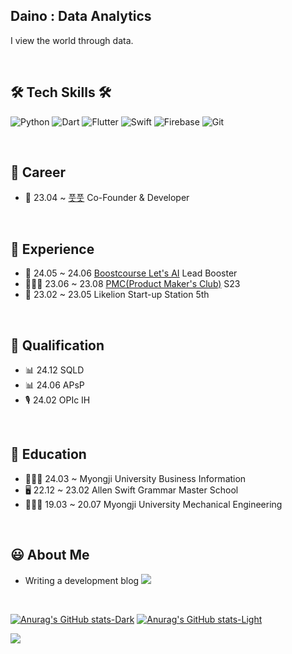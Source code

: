 ## Daino : Data Analytics

I view the world through data.

<br>

## 🛠️ Tech Skills 🛠️
![Python](https://img.shields.io/badge/Python-0175C2?style=flat-square&logo=Python&logoColor=white)
![Dart](https://img.shields.io/badge/Dart-0175C2?style=flat-square&logo=Dart&logoColor=white)
![Flutter](https://img.shields.io/badge/Flutter-53B7F7?style=flat-square&logo=Flutter&logoColor=white) 
![Swift](https://img.shields.io/badge/Swift-FA7343?style=flat-square&logo=Swift&logoColor=white)
![Firebase](https://img.shields.io/badge/Firebase-2C394B?style=flat-square&logo=Firebase&logoColor=FFCA28)
![Git](https://img.shields.io/badge/Git-F05032?style=flat-square&logo=Git&logoColor=white) 

<br>

## 🚴 Career
- 🏢 23.04 ~  [풋풋](https://nomadmap.co.kr) Co-Founder & Developer
  
<br>

## 🙋 Experience
- 🤖 24.05 ~ 24.06 [Boostcourse Let's AI](https://www.boostcourse.org/certificate/A20240626-799133?langCode=en) Lead Booster
- 🧑🏻‍💻 23.06 ~ 23.08 [PMC(Product Maker's Club)](https://disquiet.io/club/makerhouse) S23
- 🚀 23.02 ~ 23.05 Likelion Start-up Station 5th
  
<br>

## 🪪 Qualification
- 📊 24.12 SQLD
- 📊 24.06 APsP
- 🎙️ 24.02 OPIc IH 

<br>

## 📝 Education
- 👨🏻‍🎓 24.03 ~       Myongji University Business Information
- 🖥 22.12 ~ 23.02 Allen Swift Grammar Master School
- 👨🏻‍🎓 19.03 ~ 20.07 Myongji University Mechanical Engineering
   
<br>

## 😃 About Me
- Writing a development blog 
<a href="https://daino.tistory.com/"><img src="https://img.shields.io/badge/Tistory%20Blog-F05A22?style=flat-square&logo=Tistory&logoColor=white&link=https://daino.tistory.com/"/></a>

<br>

[![Anurag's GitHub stats-Dark](https://github-readme-stats.vercel.app/api?username=DainoJung&show_icons=true&theme=dark#gh-dark-mode-only)](https://github.com/anuraghazra/github-readme-stats#gh-dark-mode-only)
[![Anurag's GitHub stats-Light](https://github-readme-stats.vercel.app/api?username=DainoJung&show_icons=true&theme=default#gh-light-mode-only)](https://github.com/anuraghazra/github-readme-stats#gh-light-mode-only)

<a href="https://hits.seeyoufarm.com"><img src="https://hits.seeyoufarm.com/api/count/incr/badge.svg?url=https%3A%2F%2Fgithub.com%2FDainoJung&count_bg=%2379C83D&title_bg=%23555555&icon=&icon_color=%23E7E7E7&title=hits&edge_flat=false"/></a>
